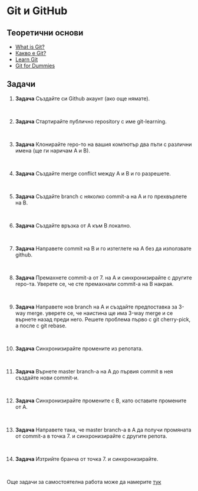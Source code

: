 ﻿# Git и GitHub

## Теоретични основи

- [What is Git?](https://www.youtube.com/watch?v=E8hhHKlq6rk)
- [Какво е Git?](https://git-scm.com/book/bg/v2/%D0%9D%D0%B0%D1%87%D0%B0%D0%BB%D0%BE-%D0%9A%D0%B0%D0%BA%D0%B2%D0%BE-%D0%B5-Git)
- [Learn Git](https://www.youtube.com/watch?v=USjZcfj8yxE)
- [Git for Dummies](https://dev.to/doylecodes/git-for-dummies-1a2i)

## Задачи

1. **Задача**  Създайте си Github акаунт (ако още нямате).

<br>

2. **Задача** Стартирайте публично repository с име git-learning.

<br>

3. **Задача** Клонирайте repo-то на вашия компютър два пъти с различни имена (ще ги наричам A и В).

<br>

4. **Задача** Създайте merge conflict между А и В и го разрешете.

<br>

5. **Задача** Създайте branch с няколко commit-а на А и го прехвърлете на В.

<br>

6. **Задача** Създайте връзка от А към В локално.

<br>

7. **Задача** Направете commit на В и го изтеглете на А без да използвате github.

<br>

8. **Задача** Премахнете commit-a от 7. на A и синхронизирайте с другите repo-та. Уверете се, че сте премахнали commit-a на B накрая.

<br>
    
9. **Задача** Направете нов branch на А и създайте предпоставка за 3-way merge. уверете се, че наистина ще има 3-way merge и се върнете назад преди него. Решете проблема първо с git cherry-pick, а после с git rebase.

<br>

10. **Задача** Синхронизирайте промените из репотата.

<br>

11. **Задача** Върнете master branch-a на А до първия commit в нея създайте нови commit-и.

<br>

12. **Задача** Синхронизирайте промените с В, като оставите промените от А.

<br>

13. **Задача** Направете така, че master branch-а в А да получи промяната от commit-а в точка 7. и синхронизирайте с другите репота.

<br>

14. **Задача** Изтрийте бранча от точка 7. и синхронизирайте.

<br>

Още задачи за самостоятелна работа може да намерите [тук](https://learngitbranching.js.org/)

